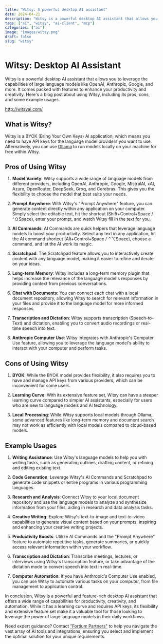 ```yaml
---
title: "Witsy: A powerful desktop AI assistant"
date: 2024-04-21
description: "Witsy is a powerful desktop AI assistant that allows you to leverage the capabilities of large language models like OpenAI, Anthropic, Google, and more."
tags: ["ai", "witsy", "ai-client", "mcp"]
categories: ["ai"]
image: "images/witsy.png"
draft: false
slug: "witsy"
---
```


# Witsy: Desktop AI Assistant

Witsy is a powerful desktop AI assistant that allows you to leverage the capabilities of large language models like OpenAI, Anthropic, Google, and more. It comes packed with features to enhance your productivity and creativity. Here's a blog post about using Witsy, including its pros, cons, and some example usages.

http://witsyai.com/

## What is Witsy?

Witsy is a BYOK (Bring Your Own Keys) AI application, which means you need to have API keys for the language model providers you want to use. Alternatively, you can use [Ollama](https://ollama.com) to run models locally on your machine for free within Witsy.

## Pros of Using Witsy

1. **Model Variety**: Witsy supports a wide range of language models from different providers, including OpenAI, Anthropic, Google, MistralAI, xAI, Azure, OpenRouter, DeepSeek, Groq, and Cerebras. This gives you the flexibility to choose the model that best suits your needs.

2. **Prompt Anywhere**: With Witsy's "Prompt Anywhere" feature, you can generate content directly within any application on your computer. Simply select the editable text, hit the shortcut (Shift+Control+Space / ^⇧Space), enter your prompt, and watch Witsy fill in the text for you.

3. **AI Commands**: AI Commands are quick helpers that leverage language models to boost your productivity. Select any text in any application, hit the AI command shortcut (Alt+Control+Space / ⌃⌥Space), choose a command, and let the AI work its magic.

4. **Scratchpad**: The Scratchpad feature allows you to interactively create content with any language model, making it easier to refine and iterate on your ideas.

5. **Long-term Memory**: Witsy includes a long-term memory plugin that helps increase the relevance of the language model's responses by providing context from previous conversations.

6. **Chat with Documents**: You can connect each chat with a local document repository, allowing Witsy to search for relevant information in your files and provide it to the language model for more informed responses.

7. **Transcription and Dictation**: Witsy supports transcription (Speech-to-Text) and dictation, enabling you to convert audio recordings or real-time speech into text.

8. **Anthropic Computer Use**: Witsy integrates with Anthropic's Computer Use feature, allowing you to leverage the language model's ability to interact with your computer and perform tasks.

## Cons of Using Witsy

1. **BYOK**: While the BYOK model provides flexibility, it also requires you to have and manage API keys from various providers, which can be inconvenient for some users.

2. **Learning Curve**: With its extensive feature set, Witsy can have a steeper learning curve compared to simpler AI assistants, especially for users who are new to language models and AI technology.

3. **Local Processing**: While Witsy supports local models through Ollama, some advanced features like long-term memory and document search may not work as efficiently with local models compared to cloud-based models.

## Example Usages

1. **Writing Assistance**: Use Witsy's language models to help you with writing tasks, such as generating outlines, drafting content, or refining and editing existing text.

2. **Code Generation**: Leverage Witsy's AI Commands and Scratchpad to generate code snippets or entire programs in various programming languages.

3. **Research and Analysis**: Connect Witsy to your local document repository and use the language models to analyze and synthesize information from your files, aiding in research and data analysis tasks.

4. **Creative Writing**: Explore Witsy's text-to-image and text-to-video capabilities to generate visual content based on your prompts, inspiring and enhancing your creative writing projects.

5. **Productivity Boosts**: Utilize AI Commands and the "Prompt Anywhere" feature to automate repetitive tasks, generate summaries, or quickly access relevant information within your workflow.

6. **Transcription and Dictation**: Transcribe meetings, lectures, or interviews using Witsy's transcription feature, or take advantage of the dictation mode to convert speech into text in real-time.

7. **Computer Automation**: If you have Anthropic's Computer Use enabled, you can use Witsy to automate various tasks on your computer, from file management to application control.

In conclusion, Witsy is a powerful and feature-rich desktop AI assistant that offers a wide range of capabilities for productivity, creativity, and automation. While it has a learning curve and requires API keys, its flexibility and extensive feature set make it a valuable tool for those looking to leverage the power of large language models in their daily workflows.

Need expert guidance? Contact ["Fortium Partners"](http://www.fortiumpartners.com/) to help you navigate the vast array of AI tools and integrations, ensuring you select and implement the optimal solution for your unique requirements.
